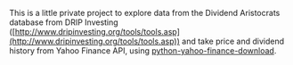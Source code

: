 This is a little private project to explore data from the Dividend Aristocrats database from DRIP Investing ([http://www.dripinvesting.org/tools/tools.asp](http://www.dripinvesting.org/tools/tools.asp)) and take price and dividend history from Yahoo Finance API, using [python-yahoo-finance-download](https://github.com/somiandras/python-yahoo-finance-download).